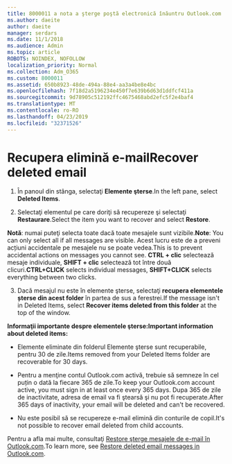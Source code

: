 ```yaml
---
title: 8000011 a nota a şterge poştă electronică înăuntru Outlook.com
ms.author: daeite
author: daeite
manager: serdars
ms.date: 11/1/2018
ms.audience: Admin
ms.topic: article
ROBOTS: NOINDEX, NOFOLLOW
localization_priority: Normal
ms.collection: Adm_O365
ms.custom: 8000011
ms.assetid: 650b8923-48de-494a-88e4-aa3a4be8e4bc
ms.openlocfilehash: 7f18d2a5196234e450f7e639b6d63d1ddfcf411a
ms.sourcegitcommit: 9d78905c512192ffc4675468abd2efc5f2e4baf4
ms.translationtype: MT
ms.contentlocale: ro-RO
ms.lasthandoff: 04/23/2019
ms.locfileid: "32371526"
---
```

# <a name="recover-deleted-email"></a><span data-ttu-id="9bcea-102">Recupera elimină e-mail</span><span class="sxs-lookup"><span data-stu-id="9bcea-102">Recover deleted email</span></span>

1. <span data-ttu-id="9bcea-103">În panoul din stânga, selectaţi **Elemente şterse**.</span><span class="sxs-lookup"><span data-stu-id="9bcea-103">In the left pane, select **Deleted Items**.</span></span> 
    
2. <span data-ttu-id="9bcea-104">Selectaţi elementul pe care doriţi să recupereze şi selectaţi **Restaurare**.</span><span class="sxs-lookup"><span data-stu-id="9bcea-104">Select the item you want to recover and select **Restore**.</span></span> 
  
 <span data-ttu-id="9bcea-105">**Notă**: numai puteţi selecta toate dacă toate mesajele sunt vizibile.</span><span class="sxs-lookup"><span data-stu-id="9bcea-105">**Note**: You can only select all if all messages are visible.</span></span> <span data-ttu-id="9bcea-106">Acest lucru este de a preveni acțiuni accidentale pe mesajele nu se poate vedea.</span><span class="sxs-lookup"><span data-stu-id="9bcea-106">This is to prevent accidental actions on messages you cannot see.</span></span> <span data-ttu-id="9bcea-107">**CTRL + clic** selectează mesaje individuale, **SHIFT + clic** selectează tot între două clicuri.</span><span class="sxs-lookup"><span data-stu-id="9bcea-107">**CTRL+CLICK** selects individual messages, **SHIFT+CLICK** selects everything between two clicks.</span></span> 
    
3. <span data-ttu-id="9bcea-108">Dacă mesajul nu este în elemente şterse, selectaţi **recupera elementele șterse din acest folder** în partea de sus a ferestrei.</span><span class="sxs-lookup"><span data-stu-id="9bcea-108">If the message isn't in Deleted Items, select **Recover items deleted from this folder** at the top of the window.</span></span> 
    
 <span data-ttu-id="9bcea-109">**Informaţii importante despre elementele şterse:**</span><span class="sxs-lookup"><span data-stu-id="9bcea-109">**Important information about deleted items:**</span></span>
  
- <span data-ttu-id="9bcea-110">Elemente eliminate din folderul Elemente şterse sunt recuperabile, pentru 30 de zile.</span><span class="sxs-lookup"><span data-stu-id="9bcea-110">Items removed from your Deleted Items folder are recoverable for 30 days.</span></span>
    
- <span data-ttu-id="9bcea-111">Pentru a menţine contul Outlook.com activă, trebuie să semneze în cel puțin o dată la fiecare 365 de zile.</span><span class="sxs-lookup"><span data-stu-id="9bcea-111">To keep your Outlook.com account active, you must sign in at least once every 365 days.</span></span> <span data-ttu-id="9bcea-112">Dupa 365 de zile de inactivitate, adresa de email va fi ştearsă şi nu pot fi recuperate.</span><span class="sxs-lookup"><span data-stu-id="9bcea-112">After 365 days of inactivity, your email will be deleted and can't be recovered.</span></span>
    
- <span data-ttu-id="9bcea-113">Nu este posibil să se recupereze e-mail elimină din conturile de copil.</span><span class="sxs-lookup"><span data-stu-id="9bcea-113">It's not possible to recover email deleted from child accounts.</span></span>
    
<span data-ttu-id="9bcea-114">Pentru a afla mai multe, consultaţi [Restore şterge mesajele de e-mail în Outlook.com](https://go.microsoft.com/fwlink/p/?linkid=873117).</span><span class="sxs-lookup"><span data-stu-id="9bcea-114">To learn more, see [Restore deleted email messages in Outlook.com](https://go.microsoft.com/fwlink/p/?linkid=873117).</span></span>
  

